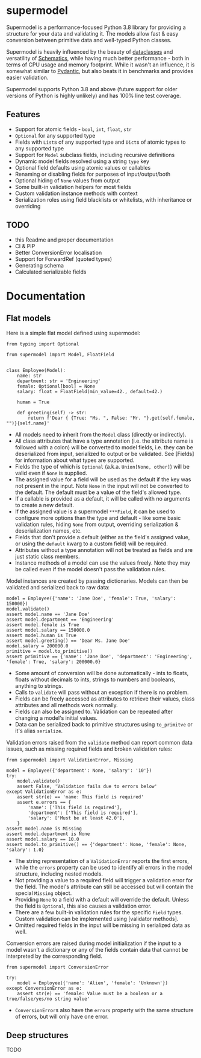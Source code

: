 # supermodel

Supermodel is a performance-focused Python 3.8 library for providing a structure for your data and validating it.
The models allow fast & easy conversion between primitive data and well-typed Python classes.

Supermodel is heavily influenced by the beauty of [dataclasses](https://docs.python.org/3/library/dataclasses.html)
and versatility of [Schematics](https://schematics.readthedocs.io/), while having much better performance - both in
terms of CPU usage and memory footprint. While it wasn't an influence, it is somewhat similar to
[Pydantic](https://pydantic-docs.helpmanual.io/), but also beats it in benchmarks and provides easier validation.

Supermodel supports Python 3.8 and above (future support for older versions of Python is highly unlikely) and
has 100% line test coverage.

## Features
- Support for atomic fields - `bool`, `int`, `float`, `str`
- `Optional` for any supported type
- Fields with `List`s of any supported type and `Dict`s of atomic types to any supported type
- Support for `Model` subclass fields, including recursive definitions
- Dynamic model fields resolved using a string `type` key
- Optional field defaults using atomic values or callables
- Renaming or disabling fields for purposes of input/output/both
- Optional hiding of `None` values from output
- Some built-in validation helpers for most fields
- Custom validation instance methods with context
- Serialization roles using field blacklists or whitelists, with inheritance or overriding

## TODO
- this Readme and proper documentation
- CI & PIP
- Better ConversionError localisation
- Support for ForwardRef (quoted types)
- Generating schema
- Calculated serializable fields

# Documentation

## Flat models

Here is a simple flat model defined using supermodel:
```
from typing import Optional

from supermodel import Model, FloatField


class Employee(Model):
    name: str
    department: str = 'Engineering'
    female: Optional[bool] = None
    salary: float = FloatField(min_value=42., default=42.)

    human = True

    def greeting(self) -> str:
        return f'Dear { {True: "Ms. ", False: "Mr. "}.get(self.female, "")}{self.name}'
```
* All models need to inherit from the `Model` class (directly or indirectly).
* All class attributes that have a type annotation (i.e. the attribute name is followed with a colon) will be converted
    to model fields, i.e. they can be deserialized from input, serialized to output or be validated.
    See [Fields] for information about what types are supported.
* Fields the type of which is `Optional` (a.k.a. `Union[None, other]`) will be valid even if `None` is supplied.
* The assigned value for a field will be used as the default if the key was not present in the input. Note `None` in the
    input will not be converted to the default. The default must be a value of the field's allowed type.
* If a callable is provided as a default, it will be called with no arguments to create a new default.
* If the assigned value is a supermodel `***Field`, it can be used to configure more options than the type and default -
    like some basic validation rules, hiding `None` from output, overriding serialization & deserialization names, etc.
* Fields that don't provide a default (either as the field's assigned value, or using the `default` kwarg to a custom
    field) will be required.
* Attributes without a type annotation will not be treated as fields and are just static class members.
* Instance methods of a model can use the values freely. Note they may be called even if the model doesn't pass the
    validation rules.

Model instances are created by passing dictionaries. Models can then be validated and serialized back to raw data:
```
model = Employee({'name': 'Jane Doe', 'female': True, 'salary': 150000})
model.validate()
assert model.name == 'Jane Doe'
assert model.department == 'Engineering'
assert model.female is True
assert model.salary == 150000.0
assert model.human is True
assert model.greeting() == 'Dear Ms. Jane Doe'
model.salary = 200000.0
primitive = model.to_primitive()
assert primitive == {'name': 'Jane Doe', 'department': 'Engineering', 'female': True, 'salary': 200000.0}
```
* Some amount of conversion will be done automatically - ints to floats, floats without decimals to ints,
    strings to numbers and booleans, anything to strings.
* Calls to `validate` will pass without an exception if there is no problem.
* Fields can be freely accessed as attributes to retrieve their values, class attributes and all methods work normally.
* Fields can also be assigned to. Validation can be repeated after changing a model's initial values.
* Data can be serialized back to primitive structures using `to_primitve` or it's alias `serialize`.

Validation errors raised from the `validate` method can report common data issues, such as missing required fields
    and broken validation rules:
```
from supermodel import ValidationError, Missing

model = Employee({'department': None, 'salary': '10'})
try:
    model.validate()
    assert False, 'Validation fails due to errors below'
except ValidationError as e:
    assert str(e) == 'name: This field is required'
    assert e.errors == {
        'name': ['This field is required'],
        'department': ['This field is required'],
        'salary': ['Must be at least 42.0'],
    }
assert model.name is Missing
assert model.department is None
assert model.salary == 10.0
assert model.to_primitive() == {'department': None, 'female': None, 'salary': 1.0}
```
* The string representation of a `ValidationError` reports the first errors, while the `errors` property can be used
    to identify all errors in the model structure, including nested models.
* Not providing a value to a required field will trigger a validation error for the field. The model's attribute can
    still be accessed but will contain the special `Missing` object.
* Providing `None` to a field with a default will override the default. Unless the field is `Optional`, this also causes
    a validation error.
* There are a few built-in validation rules for the specific `Field` types. Custom validation can be implemented using
    [validator methods].
* Omitted required fields in the input will be missing in serialized data as well.

Conversion errors are raised during model initialization if the input to a model wasn't a dictionary or any of
    the fields contain data that cannot be interpreted by the corresponding field.
```
from supermodel import ConversionError

try:
    model = Employee({'name': 'Alien', 'female': 'Unknown'})
except ConversionError as e:
    assert str(e) == 'female: Value must be a boolean or a true/false/yes/no string value'
```
* `ConversionError`s also have the `errors` property with the same structure of errors, but will only have one error.


## Deep structures
TODO
